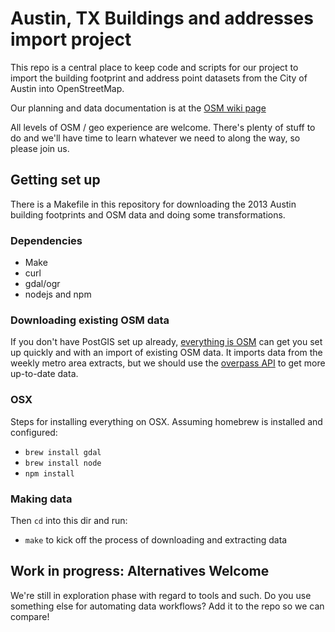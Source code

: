 Austin, TX Buildings and addresses import project
=================================================

This repo is a central place to keep code and scripts for our project to import
the building footprint and address point datasets from the City of Austin into
OpenStreetMap.

Our planning and data documentation is at the [OSM wiki
page](https://wiki.openstreetmap.org/wiki/Austin,_TX/Buildings_Import)

All levels of OSM / geo experience are welcome. There's plenty of stuff to do
and we'll have time to learn whatever we need to along the way, so please join
us.


## Getting set up

There is a Makefile in this repository for downloading the 2013 Austin building
footprints and OSM data and doing some transformations.


### Dependencies

* Make
* curl
* gdal/ogr
* nodejs and npm


### Downloading existing OSM data

If you don't have PostGIS set up already, [everything is
OSM](https://github.com/wilsaj/everything-is-osm) can get you set up quickly and
with an import of existing OSM data. It imports data from the weekly metro area
extracts, but we should use the [overpass
API](http://wiki.openstreetmap.org/wiki/Overpass_API) to get more up-to-date
data.


### OSX

Steps for installing everything on OSX. Assuming homebrew is installed and
configured:

* `brew install gdal`
* `brew install node`
* `npm install`


### Making data

Then `cd` into this dir and run:

- `make` to kick off the process of downloading and extracting data


## Work in progress: Alternatives Welcome

We're still in exploration phase with regard to tools and such. Do you use
something else for automating data workflows? Add it to the repo so we can
compare!
